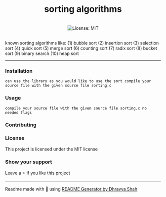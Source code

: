 <div align="center">
<h1 align="center">sorting algorithms</h1>
<br />
<img alt="License: MIT" src="https://img.shields.io/badge/License-MIT-blue.svg" /><br>
<br>
<p align="left">
known sorting algorithms like:
(1) bubble sort     
(2) insertion sort
(3) selection sort
(4) quick sort
(5) merge sort
(6) counting sort
(7) radix sort
(8) bucket sort
(9) binary search
(10) heap sort
</p>
</div>

---

### Installation

```
can use the library as you would like to use the sort compile your source file with the given source file sorting.c
```

### Usage

```
compile your source file with the given source file sorting.c no needed flags
```

### Contributing

### License

This project is licensed under the MIT license

### Show your support

Leave a ⭐ if you like this project

---

Readme made with 💖 using [README Generator by Dhravya Shah](https://github.com/Dhravya/readme-generator)
